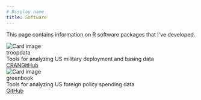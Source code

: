 ```yaml
---
# Display name
title: Software
---
```



This page contains information on R software packages that I've developed.
 
<div class="row">

<div class="column">

<div class="card-github">
  <img class="card-github-img-top" src="/media/troopdata-hex-logo.png" alt="Card image">
  <div class="card-github-header">troopdata</div>
  <div class="card-github-body">Tools for analyzing US military deployment and basing data</div>
  <div class="card-links">
  <a href="https://cran.r-project.org/package=troopdata" class="card-link">CRAN</a><a href="https://github.com/meflynn/troopdata" class="card-link">GitHub</a>
</div>
</div>

</div>

<div class="column">

<div class="card-github">
  <img class="card-github-img-top" src="/media/greenbook-hex-logo.png" alt="Card image">
  <div class="card-github-header">greenbook</div>
  <div class="card-github-body">Tools for analyzing US foreign policy spending data</div>
  <div class="card-links">
  <a href="https://github.com/meflynn/greenbok" class="card-link">GitHub</a> 
</div>
</div>
 

</div>
</div>


